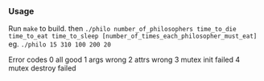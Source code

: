 ### Usage ###
Run `make` to build.
then `./philo number_of_philosophers time_to_die time_to_eat time_to_sleep [number_of_times_each_philosopher_must_eat]`
eg. `./philo 15 310 100 200 20`


Error codes
0 all good
1 args wrong
2 attrs wrong
3 mutex init failed
4 mutex destroy failed



